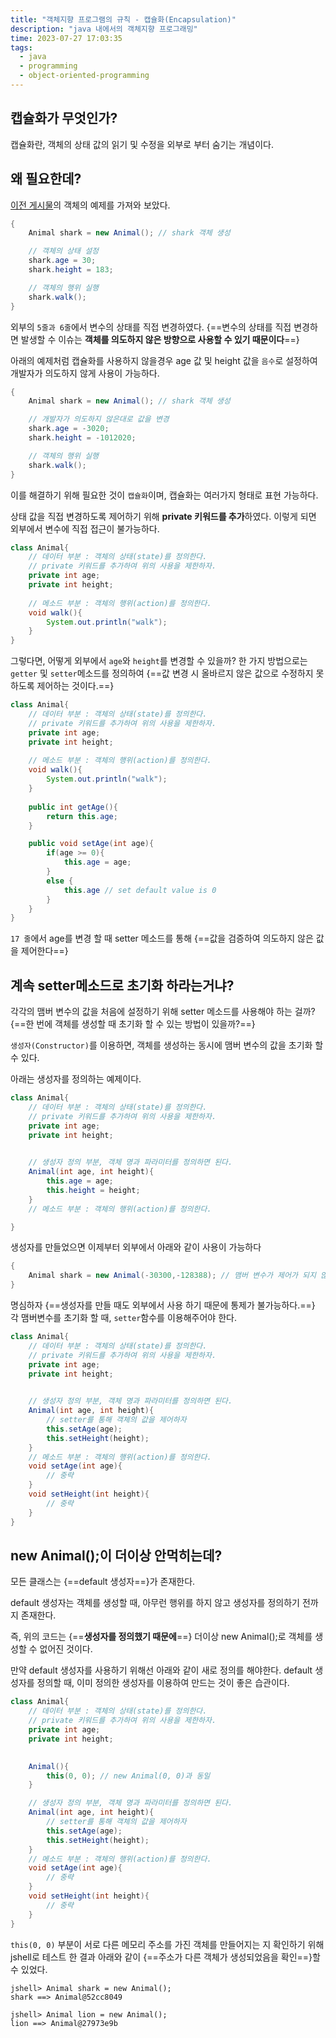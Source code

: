 ```yaml
---
title: "객체지향 프로그램의 규칙 - 캡슐화(Encapsulation)"
description: "java 내에서의 객체지향 프로그래밍"
time: 2023-07-27 17:03:35
tags:
  - java
  - programming
  - object-oriented-programming
---
```


## 캡슐화가 무엇인가?

캡슐화란, 객체의 상태 값의 읽기 및 수정을 외부로 부터 숨기는 개념이다.

## 왜 필요한데?

[이전 게시물](/fromitive-blog/cs/2023-07-27-java1)의 객체의 예제를 가져와 보았다.


``` java title="needtoEncapsulation.java" linenums="1" hl_lines="5 6"
{
    Animal shark = new Animal(); // shark 객체 생성

    // 객체의 상태 설정
    shark.age = 30;
    shark.height = 183;

    // 객체의 행위 실행
    shark.walk();
}
```

외부의 `5줄과 6줄`에서 변수의 상태를 직접 변경하였다. {==변수의 상태를 직접 변경하면 발생할 수 이슈는 **객체를 의도하지 않은 방향으로 사용할 수 있기 때문이다**==}

아래의 예제처럼 캡슐화를 사용하지 않을경우 age 값 및 height 값을 `음수`로 설정하여 개발자가 의도하지 않게 사용이 가능하다.


``` java title="needtoEncapsulation2.java" linenums="1" hl_lines="5 6"
{
    Animal shark = new Animal(); // shark 객체 생성

    // 개발자가 의도하지 않은대로 값을 변경
    shark.age = -3020;
    shark.height = -1012020;

    // 객체의 행위 실행
    shark.walk();
}
```

이를 해결하기 위해 필요한 것이 `캡슐화`이며, 캡슐화는 여러가지 형태로 표현 가능하다.

상태 값을 직접 변경하도록 제어하기 위해 **private 키워드를 추가**하였다. 이렇게 되면 외부에서 변수에 직접 접근이 불가능하다.

``` java title="addPrivateKeyword.java" linenums="1" hl_lines="4 5"
class Animal{
    // 데이터 부분 : 객체의 상태(state)를 정의한다.
    // private 키워드를 추가하여 위의 사용을 제한하자.
    private int age;
    private int height;
    
    // 메소드 부분 : 객체의 행위(action)를 정의한다.
    void walk(){
        System.out.println("walk");
    }
}
```

그렇다면, 어떻게 외부에서 `age`와 `height`를 변경할 수 있을까? 한 가지 방법으로는 `getter` 및 `setter`메소드를 정의하여 {==값 변경 시 올바르지 않은 값으로 수정하지 못하도록 제어하는 것이다.==}

``` java title="addPrivateKeyword.java" linenums="1" hl_lines="17"
class Animal{
    // 데이터 부분 : 객체의 상태(state)를 정의한다.
    // private 키워드를 추가하여 위의 사용을 제한하자.
    private int age;
    private int height;
    
    // 메소드 부분 : 객체의 행위(action)를 정의한다.
    void walk(){
        System.out.println("walk");
    }
    
    public int getAge(){
        return this.age;
    }

    public void setAge(int age){
        if(age >= 0){
            this.age = age;
        }
        else { 
            this.age // set default value is 0
        }
    }
}
```

`17 줄`에서 age를 변경 할 때 setter 메소드를 통해 {==값을 검증하여 의도하지 않은 값을 제어한다==}


## 계속 setter메소드로 초기화 하라는거냐?

각각의 맴버 변수의 값을 처음에 설정하기 위해 setter 메소드를 사용해야 하는 걸까? {==한 번에 객체를 생성할 때 초기화 할 수 있는 방법이 있을까?==}

`생성자(Constructor)`를 이용하면, 객체를 생성하는 동시에 맴버 변수의 값을 초기화 할 수 있다.

아래는 생성자를 정의하는 예제이다.

``` java title="makeConstructor.java" linenums="1" hl_lines="9 10 11 12"
class Animal{
    // 데이터 부분 : 객체의 상태(state)를 정의한다.
    // private 키워드를 추가하여 위의 사용을 제한하자.
    private int age;
    private int height;
    

    // 생성자 정의 부분, 객체 명과 파라미터를 정의하면 된다.
    Animal(int age, int height){
        this.age = age;
        this.height = height;
    }
    // 메소드 부분 : 객체의 행위(action)를 정의한다.

}
```

생성자를 만들었으면 이제부터 외부에서 아래와 같이 사용이 가능하다

``` java title="makeObject.java" linenums="1"
{
    Animal shark = new Animal(-30300,-128388); // 맴버 변수가 제어가 되지 않은 모습이다.
}
```

명심하자 {==생성자를 만들 때도 외부에서 사용 하기 때문에 통제가 불가능하다.==} 각 맴버변수를 초기화 할 때, `setter`함수를 이용해주어야 한다.

``` java title="makeConstructor-fix.java" linenums="1" hl_lines="11 12"
class Animal{
    // 데이터 부분 : 객체의 상태(state)를 정의한다.
    // private 키워드를 추가하여 위의 사용을 제한하자.
    private int age;
    private int height;
    

    // 생성자 정의 부분, 객체 명과 파라미터를 정의하면 된다.
    Animal(int age, int height){
        // setter를 통해 객체의 값을 제어하자
        this.setAge(age); 
        this.setHeight(height);
    }
    // 메소드 부분 : 객체의 행위(action)를 정의한다.
    void setAge(int age){
        // 중략
    }
    void setHeight(int height){
        // 중략
    }
}
```

## new Animal();이 더이상 안먹히는데?

모든 클래스는 {==default 생성자==}가 존재한다. 

default 생성자는 객체를 생성할 때, 아무런 행위를 하지 않고 생성자를 정의하기 전까지 존재한다.

즉, 위의 코드는 {==**생성자를 정의했기 때문에**==} 더이상 new Animal();로 객체를 생성할 수 없어진 것이다.

만약 default 생성자를 사용하기 위해선 아래와 같이 새로 정의를 해야한다. default 생성자를 정의할 때, 이미 정의한 생성자를 이용하여 만드는 것이 좋은 습관이다.

``` java title="makeConstructor-fix.java" linenums="1" hl_lines="8 9 10"
class Animal{
    // 데이터 부분 : 객체의 상태(state)를 정의한다.
    // private 키워드를 추가하여 위의 사용을 제한하자.
    private int age;
    private int height;
    

    Animal(){
        this(0, 0); // new Animal(0, 0)과 동일
    }

    // 생성자 정의 부분, 객체 명과 파라미터를 정의하면 된다.
    Animal(int age, int height){
        // setter를 통해 객체의 값을 제어하자
        this.setAge(age); 
        this.setHeight(height);
    }
    // 메소드 부분 : 객체의 행위(action)를 정의한다.
    void setAge(int age){
        // 중략
    }
    void setHeight(int height){
        // 중략
    }
}
```

`this(0, 0)` 부분이 서로 다른 메모리 주소를 가진 객체를 만들어지는 지 확인하기 위해 jshell로 테스트 한 결과 아래와 같이 {==주소가 다른 객체가 생성되었음을 확인==}할 수 있었다.

``` title="output" hl_lines="2 5"
jshell> Animal shark = new Animal();
shark ==> Animal@52cc8049

jshell> Animal lion = new Animal();
lion ==> Animal@27973e9b
```